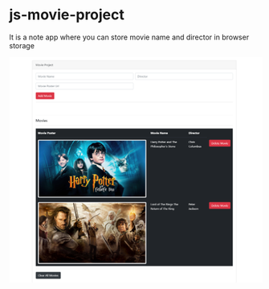 # js-movie-project
It is a note app where you can store movie name and director in browser storage

![Example view](https://github.com/veyselkurnaz/js-movie-project/blob/master/img/example.png?raw=true)
